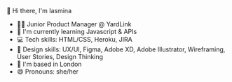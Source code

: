 👋 Hi there, I'm Iasmina

<!--
**pearvblueberry/pearvblueberry** is a ✨ _special_ ✨ repository because its `README.md` (this file) appears on your GitHub profile.

Here are some ideas to get you started:

- 🔭 I’m currently working on ...
- 🌱 I’m currently learning ...
- 👯 I’m looking to collaborate on ...
- 🤔 I’m looking for help with ...
- 💬 Ask me about ...
- 📫 How to reach me: ...
- 😄 Pronouns: ...
- ⚡ Fun fact: ...
--> 
- 👩‍💻 Junior Product Manager @ YardLink
- 🌱 I'm currently learning Javascript & APIs
- 💻 Tech skills: HTML/CSS, Heroku, JIRA
- 🎨 Design skills: UX/UI, Figma, Adobe XD, Adobe Illustrator, Wireframing, User Stories, Design Thinking
- 🏢 I'm based in London
- 😄 Pronouns: she/her
